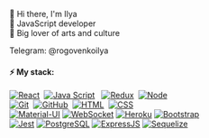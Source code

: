 👋 Hi there, I'm Ilya
<br />
🤖 JavaScript developer
<br />
🎨 Big lover of arts and culture

Telegram: @rogovenkoilya

#### ⚡ My stack:
[![React](https://shields.io/badge/-React-f9fbfa?logo=react&style=for-the-badge)](https://reactjs.org/)&nbsp;
[![Java Script](https://shields.io/badge/-Java_Script-F7DF1E?logo=javascript&style=for-the-badge&logoColor=222)](https://learn.javascript.ru/) &nbsp;
[![Redux](https://shields.io/badge/-Redux-710B77?logo=redux&style=for-the-badge)](https://redux.js.org/)&nbsp;
[![Node](https://shields.io/badge/-Node-333?logo=node.js&style=for-the-badge)](https://nodejs.org/en/)&nbsp;
<br />
[![Git](https://shields.io/badge/-Git-f0efe7?logo=git&style=for-the-badge)](https://git-scm.com/)&nbsp;
[![GitHub](https://shields.io/badge/-GitHub-333?logo=GitHub&style=for-the-badge)](https://github.com/)&nbsp;
[![HTML](https://shields.io/badge/-HTML5-E34F26?logo=html5&style=for-the-badge&logoColor=fff)](https://html5book.ru/html-html5/)&nbsp;
[![CSS](https://shields.io/badge/-CSS3-1572B6?logo=css3&style=for-the-badge&logoColor=fff)](https://html5book.ru/osnovy-css/)&nbsp;
<br />
[![Material-UI](https://img.shields.io/badge/-materialui-1572B6?logo=Material-UI&style=for-the-badge)](https://material-ui.com/ru/)
[![WebSocket](https://img.shields.io/badge/-WebSocket-f9fbfa?logo=websocket&style=for-the-badge)](https://developer.mozilla.org/ru/docs/Web/API/WebSocket)
[![Heroku](https://img.shields.io/badge/-Heroku-431490?logo=heroku&style=for-the-badge)](https://www.heroku.com/)
[![Bootstrap](https://img.shields.io/badge/-Bootstrap-f9fbfa?logo=bootstrap&style=for-the-badge)](https://getbootstrap.com/)
<br />
[![Jest](https://img.shields.io/badge/-Jest-97737e?logo=jest&style=for-the-badge)](https://jestjs.io/ru)
[![PostgreSQL](https://img.shields.io/badge/-PostgreSQL-f9fbfa?logo=PostgreSQL&style=for-the-badge)](https://www.postgresql.org/)
[![ExpressJS](https://img.shields.io/badge/-Express.js-333?logo=express&style=for-the-badge)](https://expressjs.com/ru/)
[![Sequelize](https://img.shields.io/badge/-Sequelize-f9fbfa?logo=Sequelize&style=for-the-badge)](https://sequelize.org/master/)

